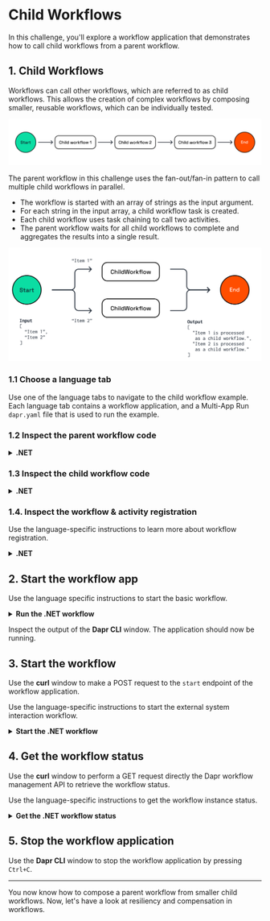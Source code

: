 # Child Workflows

In this challenge, you'll explore a workflow application that demonstrates how to call child workflows from a parent workflow.

## 1. Child Workflows

Workflows can call other workflows, which are referred to as child workflows. This allows the creation of complex workflows by composing smaller, reusable workflows, which can be individually tested.

![Child Workflows](images/dapr-uni-wf-child-workflow-v1.png)

The parent workflow in this challenge uses the fan-out/fan-in pattern to call multiple child workflows in parallel.

- The workflow is started with an array of strings as the input argument.
- For each string in the input array, a child workflow task is created.
- Each child workflow uses task chaining to call two activities.
- The parent workflow waits for all child workflows to complete and aggregates the results into a single result.

![Child Workflow Demo](images/dapr-uni-wf-child-workflow-demo-v1.png)

### 1.1 Choose a language tab

Use one of the language tabs to navigate to the child workflow example. Each language tab contains a workflow application, and a Multi-App Run `dapr.yaml` file that is used to run the example.

### 1.2 Inspect the parent workflow code

<details>
   <summary><b>.NET</b></summary>

Open the `ParentWorkflow.cs` file located in the `ChildWorkflows` folder. This file contains the code for the parent workflow.

The `CallChildWorkflowAsync` method is used to call the child workflow. The first argument is the name of the child workflow, and the second argument is the input for the child workflow.

```csharp
foreach (string item in input)
{
   childWorkflowTasks.Add(context.CallChildWorkflowAsync<string>(
      nameof(ChildWorkflow),
      item));
}
```

</details>

### 1.3 Inspect the child workflow code

<details>
   <summary><b>.NET</b></summary>

Open the `ChildWorkflow.cs` file located in the `ChildWorkflows` folder. This file contains the code for the child workflow. This workflow uses task chaining to call two activities, `Activity1` and `Activity2`, in sequence.

</details>

### 1.4. Inspect the workflow & activity registration

Use the language-specific instructions to learn more about workflow registration.

<details>
   <summary><b>.NET</b></summary>

Locate the `Program.cs` file in the `ChildWorkflows` folder. This file contains the code to register the workflows and activities using the `AddDaprWorkflow()` extension method.

This application also has a `start` HTTP POST endpoint that is used to start the workflow, and accepts an array of string as the input.

</details>

## 2. Start the workflow app

Use the language specific instructions to start the basic workflow.

<details>
   <summary><b>Run the .NET workflow</b></summary>

Install the dependencies and build the project:

```bash
dotnet build ChildWorkflows
```

Run the application using the Dapr CLI:

```bash
dapr run -f .
```

</details>

Inspect the output of the **Dapr CLI** window. The application should now be running.

## 3. Start the workflow

Use the **curl** window to make a POST request to the `start` endpoint of the workflow application.

Use the language-specific instructions to start the external system interaction workflow.

<details>
   <summary><b>Start the .NET workflow</b></summary>

In the **curl** window, run the following command to start the workflow:

```curl
curl -i --request POST \
  --url http://localhost:5259/start \
  --header 'content-type: application/json' \
  --data '["Item 1","Item 2"]'
```

Expected output:

```text
HTTP/1.1 202 Accepted
Content-Length: 0
Date: Thu, 17 Apr 2025 15:37:51 GMT
Server: Kestrel
Location: b7dd836b-e913-4446-9912-d400befebec5
```

The **Dapr CLI** window should contain these application log statements:

```text
== APP - childworkflows == Activity1: Received input: Item 2.
== APP - childworkflows == Activity1: Received input: Item 1.
== APP - childworkflows == Activity2: Received input: Item 1 is processed.
== APP - childworkflows == Activity2: Received input: Item 2 is processed.
```

> [!NOTE]
> The order of the log statements may vary, as the child workflows are executed in parallel.

</details>

## 4. Get the workflow status

Use the **curl** window to perform a GET request directly the Dapr workflow management API to retrieve the workflow status.

Use the language-specific instructions to get the workflow instance status.

<details>
   <summary><b>Get the .NET workflow status</b></summary>

Use the **curl** window to make a GET request to get the status of a workflow instance:

```curl
curl --request GET --url http://localhost:3559/v1.0/workflows/dapr/<INSTANCEID>
```

Where `<INSTANCEID>` is the workflow instance ID you received in the `Location` header in the previous step.

Expected output:

```json
{"instanceID":"0be522fda3db4963b6be9e8828c85938","workflowName":"ParentWorkflow","createdAt":"2025-04-22T13:39:06.694524219Z","lastUpdatedAt":"2025-04-22T13:39:06.994152799Z","runtimeStatus":"COMPLETED","properties":{"dapr.workflow.input":"[\"Item 1\",\"Item 2\"]","dapr.workflow.output":"[\"Item 1 is processed as a child workflow.\",\"Item 2 is processed as a child workflow.\"]"}}
```

</details>

## 5. Stop the workflow application

Use the **Dapr CLI** window to stop the workflow application by pressing `Ctrl+C`.

---

You now know how to compose a parent workflow from smaller child workflows. Now, let's have a look at resiliency and compensation in workflows.
